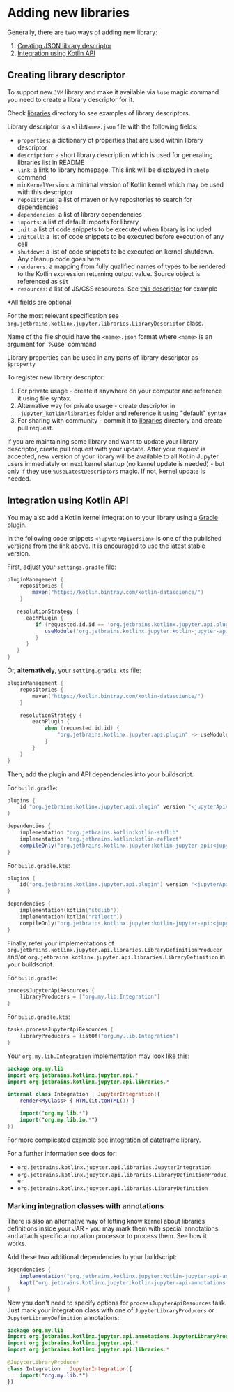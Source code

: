 # Adding new libraries

Generally, there are two ways of adding new library: 
1. [Creating JSON library descriptor](#Creating-library-descriptor)
2. [Integration using Kotlin API](#Integration-using-Kotlin-API)

## Creating library descriptor

To support new `JVM` library and make it available via `%use` magic command you need to create a library descriptor for it.

Check [libraries](../libraries) directory to see examples of library descriptors.

Library descriptor is a `<libName>.json` file with the following fields:
- `properties`: a dictionary of properties that are used within library descriptor
- `description`: a short library description which is used for generating libraries list in README
- `link`: a link to library homepage. This link will be displayed in `:help` command
- `minKernelVersion`: a minimal version of Kotlin kernel which may be used with this descriptor
- `repositories`: a list of maven or ivy repositories to search for dependencies
- `dependencies`: a list of library dependencies
- `imports`: a list of default imports for library
- `init`: a list of code snippets to be executed when library is included
- `initCell`: a list of code snippets to be executed before execution of any cell
- `shutdown`: a list of code snippets to be executed on kernel shutdown. Any cleanup code goes here
- `renderers`: a mapping from fully qualified names of types to be rendered to the Kotlin expression returning output value.
  Source object is referenced as `$it`
- `resources`: a list of JS/CSS resources. See [this descriptor](../src/test/testData/lib-with-resources.json) for example

*All fields are optional

For the most relevant specification see `org.jetbrains.kotlinx.jupyter.libraries.LibraryDescriptor` class.

Name of the file should have the `<name>.json` format where `<name>` is an argument for '%use' command

Library properties can be used in any parts of library descriptor as `$property`

To register new library descriptor:
1. For private usage - create it anywhere on your computer and reference it using file syntax.
2. Alternative way for private usage - create descriptor in `.jupyter_kotlin/libraries` folder and reference
   it using "default" syntax
3. For sharing with community - commit it to [libraries](../libraries) directory and create pull request.

If you are maintaining some library and want to update your library descriptor, create pull request with your update.
After your request is accepted, new version of your library will be available to all Kotlin Jupyter users
immediately on next kernel startup (no kernel update is needed) - but only if they use `%useLatestDescriptors` magic.
If not, kernel update is needed.

## Integration using Kotlin API

You may also add a Kotlin kernel integration to your library using a
[Gradle plugin](https://bintray.com/kotlin/kotlin-datascience/kotlin-jupyter-api-gradle-plugin).

In the following code snippets `<jupyterApiVersion>` is one of the published versions from the link above.
It is encouraged to use the latest stable version.

First, adjust your `settings.gradle` file:
```groovy
pluginManagement {
    repositories {
        maven("https://kotlin.bintray.com/kotlin-datascience/")
    }

   resolutionStrategy {
      eachPlugin {
         if (requested.id.id == 'org.jetbrains.kotlinx.jupyter.api.plugin') {
            useModule('org.jetbrains.kotlinx.jupyter:kotlin-jupyter-api-gradle-plugin:<jupyterApiVersion>')
         }
      }
   }
}
```

Or, **alternatively**, your `setting.gradle.kts` file:
```kotlin
pluginManagement {
    repositories {
        maven("https://kotlin.bintray.com/kotlin-datascience/")
    }

    resolutionStrategy {
        eachPlugin {
            when (requested.id.id) {
                "org.jetbrains.kotlinx.jupyter.api.plugin" -> useModule("org.jetbrains.kotlinx.jupyter:kotlin-jupyter-api-gradle-plugin:<jupyterApiVersion>")
            }
        }
    }
}
```

Then, add the plugin and API dependencies into your buildscript.

For `build.gradle`:
```groovy
plugins {
    id "org.jetbrains.kotlinx.jupyter.api.plugin" version "<jupyterApiVersion>"
}

dependencies {
    implementation "org.jetbrains.kotlin:kotlin-stdlib"
    implementation "org.jetbrains.kotlin:kotlin-reflect"
    compileOnly("org.jetbrains.kotlinx.jupyter:kotlin-jupyter-api:<jupyterApiVersion>")
}
```

For `build.gradle.kts`:
```kotlin
plugins {
    id("org.jetbrains.kotlinx.jupyter.api.plugin") version "<jupyterApiVersion>"
}

dependencies { 
    implementation(kotlin("stdlib"))
    implementation(kotlin("reflect"))
    compileOnly("org.jetbrains.kotlinx.jupyter:kotlin-jupyter-api:<jupyterApiVersion>")
}
```

Finally, refer your implementations of `org.jetbrains.kotlinx.jupyter.api.libraries.LibraryDefinitionProducer` and/or
`org.jetbrains.kotlinx.jupyter.api.libraries.LibraryDefinition` in your buildscript.

For `build.gradle`:
```groovy
processJupyterApiResources {
    libraryProducers = ["org.my.lib.Integration"]
}
```

For `build.gradle.kts`:
```kotlin
tasks.processJupyterApiResources {
    libraryProducers = listOf("org.my.lib.Integration")
}
```

Your `org.my.lib.Integration` implementation may look like this:

```kotlin
package org.my.lib
import org.jetbrains.kotlinx.jupyter.api.*
import org.jetbrains.kotlinx.jupyter.api.libraries.*

internal class Integration : JupyterIntegration({
    render<MyClass> { HTML(it.toHTML()) }

    import("org.my.lib.*")
    import("org.my.lib.io.*")
})
```

For more complicated example see [integration of dataframe library](https://github.com/nikitinas/dataframe/blob/master/src/main/kotlin/org/jetbrains/dataframe/jupyter/Integration.kt).

For a further information see docs for:
 - `org.jetbrains.kotlinx.jupyter.api.libraries.JupyterIntegration`
 - `org.jetbrains.kotlinx.jupyter.api.libraries.LibraryDefinitionProducer`
 - `org.jetbrains.kotlinx.jupyter.api.libraries.LibraryDefinition`

### Marking integration classes with annotations

There is also an alternative way of letting know kernel about libraries
definitions inside your JAR - you may mark them with special annotations
and attach specific annotation processor to process them. See how it
works.

Add these two additional dependencies to your buildscript:
```groovy
dependencies { 
    implementation("org.jetbrains.kotlinx.jupyter:kotlin-jupyter-api-annotations:<jupyterApiVersion>")
    kapt("org.jetbrains.kotlinx.jupyter:kotlin-jupyter-api-annotations:<jupyterApiVersion>")
}
```

Now you don't need to specify options for `processJupyterApiResources` task.
Just mark your integration class with one of `JupyterLibraryProducers` or
`JupyterLibraryDefinition` annotations:

```kotlin
package org.my.lib
import org.jetbrains.kotlinx.jupyter.api.annotations.JupyterLibraryProducer
import org.jetbrains.kotlinx.jupyter.api.*
import org.jetbrains.kotlinx.jupyter.api.libraries.*

@JupyterLibraryProducer
class Integration : JupyterIntegration({            
    import("org.my.lib.*")
})
```
